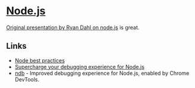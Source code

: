 # [Node.js](https://nodejs.org/en/)
[Original presentation by Ryan Dahl on node.js](https://www.youtube.com/watch?v=ztspvPYybIY) is great.

## Links
- [Node best practices](https://github.com/i0natan/nodebestpractices#readme)
- [Supercharge your debugging experience for Node.js](https://medium.com/@wesharehoodies/supercharge-your-debugging-experience-for-node-js-3f0ddfaffbb2)
- [ndb](https://github.com/trending) - Improved debugging experience for Node.js, enabled by Chrome DevTools.